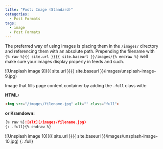 ```yaml
---
title: "Post: Image (Standard)"
categories:
  - Post Formats
tags:
  - image
  - Post Formats
---
```


The preferred way of using images is placing them in the `/images/` directory and referencing them with an absolute path. Prepending the filename with `{% raw %}{{ site.url }}{{ site.baseurl }}/images/{% endraw %}` well make sure your images display properly in feeds and such.

![Unsplash image 9]({{ site.url }}{{ site.baseurl }}/images/unsplash-image-9.jpg)

Image that fills page content container by adding the `.full` class with:

**HTML:**

```html
<img src="/images/filename.jpg" alt="" class="full">
```

**or Kramdown:**

```markdown
{% raw %}![alt](/images/filename.jpg)
{: .full}{% endraw %}
```

![Unsplash image 10]({{ site.url }}{{ site.baseurl }}/images/unsplash-image-10.jpg)
{: .full}